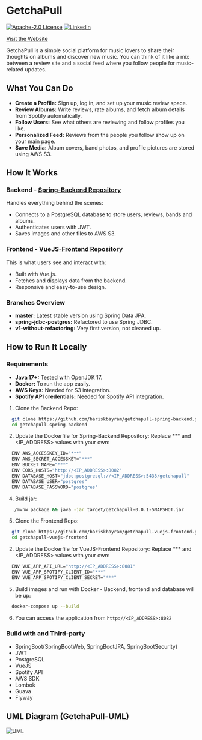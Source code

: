 # GetchaPull

[![Apache-2.0 License][license-shield]][license-url]
[![LinkedIn][linkedin-shield]][linkedin-url]

[Visit the Website](https://getchapull.wtf)

GetchaPull is a simple social platform for music lovers to share their thoughts on albums and discover new music. You can think of it like a mix between a review site and a social feed where you follow people for music-related updates.

## What You Can Do

* **Create a Profile:** Sign up, log in, and set up your music review space.
* **Review Albums:** Write reviews, rate albums, and fetch album details from Spotify automatically.
* **Follow Users:** See what others are reviewing and follow profiles you like.
* **Personalized Feed:** Reviews from the people you follow show up on your main page.
* **Save Media:** Album covers, band photos, and profile pictures are stored using AWS S3.
  
## How It Works

### Backend - [Spring-Backend Repository](https://github.com/bariskbayram/getchapull-spring-backend)

Handles everything behind the scenes:
  * Connects to a PostgreSQL database to store users, reviews, bands and albums. 
  * Authenticates users with JWT. 
  * Saves images and other files to AWS S3.

### Frontend - [VueJS-Frontend Repository](https://github.com/bariskbayram/getchapull-vuejs-frontend)

This is what users see and interact with:
  * Built with Vue.js. 
  * Fetches and displays data from the backend. 
  * Responsive and easy-to-use design.

### Branches Overview
* **master:** Latest stable version using Spring Data JPA.
* **spring-jdbc-postgres:** Refactored to use Spring JDBC.
* **v1-without-refactoring:** Very first version, not cleaned up.

## How to Run It Locally
### Requirements

* **Java 17+:** Tested with OpenJDK 17.
* **Docker:** To run the app easily.
* **AWS Keys:** Needed for S3 integration.
* **Spotify API credentials:** Needed for Spotify API integration.

1. Clone the Backend Repo:
  ```sh
    git clone https://github.com/bariskbayram/getchapull-spring-backend.git
    cd getchapull-spring-backend
   ```
2. Update the Dockerfile for Spring-Backend Repository: Replace *** and <IP_ADDRESS> values with your own:
  ```sh
    ENV AWS_ACCESSKEY_ID="***"
    ENV AWS_SECRET_ACCESSKEY="***"
    ENV BUCKET_NAME="***"
    ENV CORS_HOSTS="http://<IP_ADDRESS>:8082"
    ENV DATABASE_HOST="jdbc:postgresql://<IP_ADDRESS>:5433/getchapull"
    ENV DATABASE_USER="postgres"
    ENV DATABASE_PASSWORD="postgres"
   ```
4. Build jar: 
  ```sh 
    ./mvnw package && java -jar target/getchapull-0.0.1-SNAPSHOT.jar 
  ```
5. Clone the Frontend Repo:
  ```sh
    git clone https://github.com/bariskbayram/getchapull-vuejs-frontend.git
    cd getchapull-vuejs-frontend
   ```
2. Update the Dockerfile for VueJS-Frontend Repository: Replace *** and <IP_ADDRESS> values with your own:
  ```sh
    ENV VUE_APP_API_URL="http://<IP_ADDRESS>:8081"
    ENV VUE_APP_SPOTIFY_CLIENT_ID="***"
    ENV VUE_APP_SPOTIFY_CLIENT_SECRET="***"
   ```
5. Build images and run with Docker - Backend, frontend and database will be up:
  ```sh
    docker-compose up --build
  ```
6. You can access the application from `http://<IP_ADDRESS>:8082`

### Build with and Third-party

* SpringBoot(SpringBootWeb, SpringBootJPA, SpringBootSecurity)
* JWT
* PostgreSQL
* VueJS
* Spotify API
* AWS SDK
* Lombok
* Guava
* Flyway

## UML Diagram (GetchaPull-UML)

![UML](GetchaPull-UML.svg)

[linkedin-shield]: https://img.shields.io/static/v1?label=LINKEDIN&message=BKB&color=<COLOR>
[linkedin-url]: https://www.linkedin.com/in/bar%C4%B1%C5%9F-kaan-bayram-121850101
[license-shield]: https://img.shields.io/static/v1?label=LICENCE&message=Apache-2.0&color=<COLOR>
[license-url]: https://github.com/bariskbayram/BusCardSystem/blob/master/LICENSE
